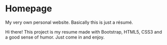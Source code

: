 # Homepage
My very own personal website. Basically this is just a résumé.

Hi there! This project is my resume made with Bootstrap, HTML5, CSS3 and a good sense of humor. Just come in and enjoy.
